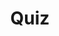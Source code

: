 ---
title: "Quiz"
passing_percentage: 70
type: "test"
questions:
  - id: "q1"
    text: "What are the four steps in Meshery's design deployment process?"
    type: "single-answer"
    marks: 2
    options:
      - id: "a"
        text: "Configuration, testing, environment selection, and deployment"
      - id: "b"
        text: "Validation, dry-run, environment selection, and deployment"
        is_correct: true
      - id: "c"
        text: "Import, validation, testing, and deployment"
      - id: "d"
        text: "Setup, configuration, monitoring, and cleanup"
  - id: "q2"
    text: "What does a dry run in Meshery accomplish?"
    type: "multiple-answers"
    marks: 2
    options:
      - id: "a"
        text: "Simulates deployment without making actual changes"
        is_correct: true
      - id: "b"
        text: "Identifies potential issues before deployment"
        is_correct: true
      - id: "c"
        text: "Permanently deploys resources to the cluster"
      - id: "d"
        text: "Generates deployment documentation"
  - id: "q3"
    text: "What is the relationship between Meshery Operator and Kubernetes clusters?"
    type: "single-answer"
    marks: 2
    options:
      - id: "a"
        text: "One Meshery Operator can manage multiple Kubernetes clusters"
      - id: "b"
        text: "There is a one-to-one relationship between a Meshery Operator and a Kubernetes cluster"
        is_correct: true
      - id: "c"
        text: "Multiple Meshery Operators can share the same Kubernetes cluster"
      - id: "d"
        text: "Meshery Operators are independent of Kubernetes clusters"
---